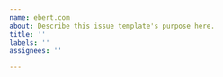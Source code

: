 ```yaml
---
name: ebert.com
about: Describe this issue template's purpose here.
title: ''
labels: ''
assignees: ''

---
```



